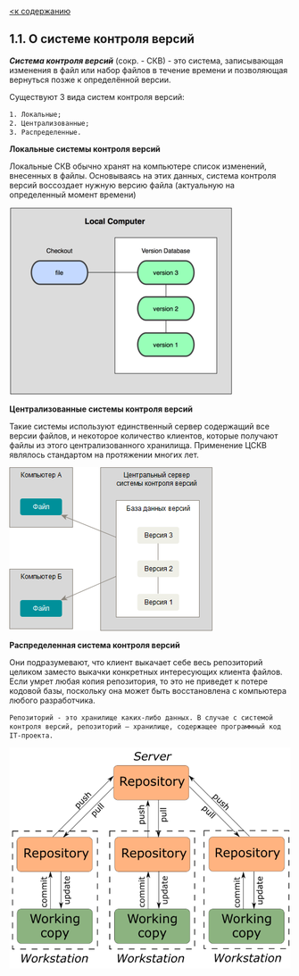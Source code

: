 [<к содержанию](/readme.md)



## 1.1. О системе контроля версий

***Система контроля версий*** (сокр. - СКВ) - это система, записывающая изменения в файл или набор файлов в течение времени и позволяющая вернуться позже к определённой версии.

Существуют 3 вида систем контроля версий:
```
1. Локальные;
2. Централизованные;
3. Распределенные. 
```

**Локальные системы контроля версий**

Локальные СКВ обычно хранят на компьютере список изменений, внесенных в файлы. Основываясь на этих данных, система контроля версий воссоздает нужную версию файла (актуальную на определенный момент времени)

![Local Computer](./Local%20git.png)

**Централизованные системы контроля версий**

Такие системы используют единственный сервер содержащий все версии файлов, и некоторое количество клиентов, которые получают файлы из этого централизованного хранилища. Применение ЦСКВ являлось стандартом на протяжении многих лет.

![CVS](./Centr.png)

**Распределенная система контроля версий**

Они подразумевают, что клиент выкачает себе весь репозиторий целиком заместо выкачки конкретных интересующих клиента файлов. Если умрет любая копия репозитория, то это не приведет к потере кодовой базы, поскольку она может быть восстановлена с компьютера любого разработчика.

```
Репозиторий - это хранилище каких-либо данных. В случае с системой контроля версий, репозиторий — хранилище, содержащее программный код IT-проекта.
```

![](./reposit.png)
